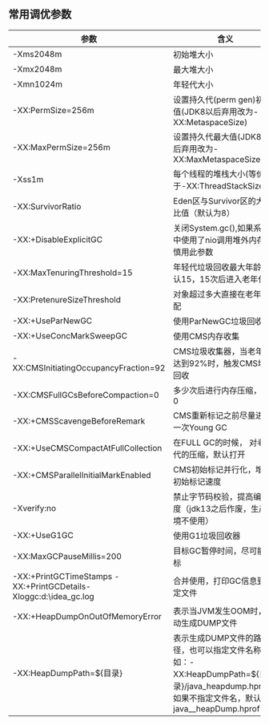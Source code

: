 ## 常用调优参数



| 参数                                                         | 含义                                                         |
| ------------------------------------------------------------ | ------------------------------------------------------------ |
| -Xms2048m                                                    | 初始堆大小                                                   |
| -Xmx2048m                                                    | 最大堆大小                                                   |
| -Xmn1024m                                                    | 年轻代大小                                                   |
| -XX:PermSize=256m                                            | 设置持久代(perm gen)初始值(JDK8以后弃用改为-XX:MetaspaceSize) |
| -XX:MaxPermSize=256m                                         | 设置持久代最大值(JDK8以后弃用改为-XX:MaxMetaspaceSize)       |
| -Xss1m                                                       | 每个线程的堆栈大小(等价于-XX:ThreadStackSize)                |
| -XX:SurvivorRatio                                            | Eden区与Survivor区的大小比值（默认为8）                      |
| -XX:+DisableExplicitGC                                       | 关闭System.gc(),如果系统中使用了nio调用堆外内存，慎用此参数  |
| -XX:MaxTenuringThreshold=15                                  | 年轻代垃圾回收最大年龄，默认15，15次后进入老年代             |
| -XX:PretenureSizeThreshold                                   | 对象超过多大直接在老年代分配                                 |
| -XX:+UseParNewGC                                             | 使用ParNewGC垃圾回收器                                       |
| -XX:+UseConcMarkSweepGC                                      | 使用CMS内存收集                                              |
| -XX:CMSInitiatingOccupancyFraction=92                        | CMS垃圾收集器，当老年代达到92%时，触发CMS垃圾回收            |
| -XX:CMSFullGCsBeforeCompaction=0                             | 多少次后进行内存压缩，默认0                                  |
| -XX:+CMSScavengeBeforeRemark                                 | CMS重新标记之前尽量进行一次Young GC                          |
| -XX:+UseCMSCompactAtFullCollection                           | 在FULL GC的时候， 对老年代的压缩，默认打开                   |
| -XX:+CMSParallelInitialMarkEnabled                           | CMS初始标记并行化，增加初始标记速度                          |
| -Xverify:no                                                  | 禁止字节码校验，提高编译速度（jdk13之后作废，生产环境不使用） |
| -XX:+UseG1GC                                                 | 使用G1垃圾回收器                                             |
| -XX:MaxGCPauseMillis=200                                     | 目标GC暂停时间，尽可能目标                                   |
| -XX:+PrintGCTimeStamps -XX:+PrintGCDetails-Xloggc:d:\idea_gc.log | 合并使用，打印GC信息到指定文件                               |
| -XX:+HeapDumpOnOutOfMemoryError                              | 表示当JVM发生OOM时，自动生成DUMP文件                         |
| -XX:HeapDumpPath=${目录}                                     | 表示生成DUMP文件的路径，也可以指定文件名称，例如：-XX:HeapDumpPath=${目录}/java_heapdump.hprof。如果不指定文件名，默认为：java_<pid>_<date>_<time>_heapDump.hprof |